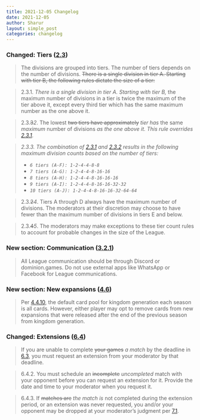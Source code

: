 ```yaml
---
title: 2021-12-05 Changelog
date: 2021-12-05
author: Sharur
layout: simple_post
categories: changelog
---
```

### Changed: Tiers ([2.3](/rules#2.3))

> The divisions are grouped into tiers. The number of tiers depends on the number of divisions. ~~There is a single division in tier A. Starting with tier B, the following rules dictate the size of a tier:~~

> 2.3.1. *There is a single division in tier A. Starting with tier B,* the maximum number of divisions in a tier is twice the maximum of the tier above it, except every third tier which has the same maximum number as the one above it.

> 2.3.~~3~~*2*. The lowest ~~two tiers have approximately~~ *tier has* the same *maximum* number of divisions *as the one above it. This rule overrides [2.3.1](#2.3.1)*.

> *2.3.3. The combination of [2.3.1](#2.3.1) and [2.3.2](#2.3.2) results in the following maximum division counts based on the number of tiers:*
> * *`6 tiers (A-F): 1-2-4-4-8-8`*
> * *`7 tiers (A-G): 1-2-4-4-8-16-16`*
> * *`8 tiers (A-H): 1-2-4-4-8-16-16-16`*
> * *`9 tiers (A-I): 1-2-4-4-8-16-16-32-32`*
> * *`10 tiers (A-J): 1-2-4-4-8-16-16-32-64-64`*

> 2.3.~~2~~*4*. Tiers A through D always have the maximum number of divisions. The moderators at their discretion may choose to have fewer than the maximum number of divisions in tiers E and below.

> 2.3.~~4~~*5*. The moderators may make exceptions to these tier count rules to account for probable changes in the size of the League.

### New section: Communication ([3.2.1](/rules#3.2.1))

> All League communication should be through Discord or dominion.games. Do not use external apps like WhatsApp or Facebook for League communications.

### New section: New expansions ([4.6](/rules#4.6))

> Per [4.4.10](#4.4.10), the default card pool for kingdom generation each season is all cards. However, either player may opt to remove cards from new expansions that were released after the end of the previous season from kingdom generation.

### Changed: Extensions ([6.4](/rules#6.4))

> If you are unable to complete ~~your games~~ *a match* by the deadline in [6.3](#6.3), you must request an extension from your moderator by that deadline.

> 6.4.2. You must schedule an ~~incomplete~~ *uncompleted* match with your opponent before you can request an extension for it. Provide the date and time to your moderator when you request it.

> 6.4.3. If ~~matches are~~ *the match is* not completed during the extension period, or an extension was never requested, you and/or your opponent may be dropped at your moderator’s judgment per [7.1](#7.1).